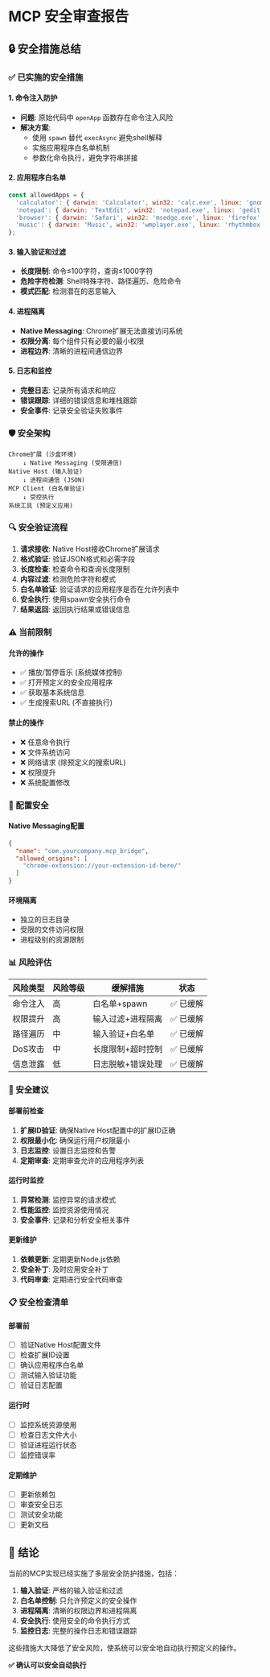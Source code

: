 # MCP 安全审查报告

## 🔒 安全措施总结

### ✅ 已实施的安全措施

#### 1. 命令注入防护
- **问题**: 原始代码中 `openApp` 函数存在命令注入风险
- **解决方案**: 
  - 使用 `spawn` 替代 `execAsync` 避免shell解释
  - 实施应用程序白名单机制
  - 参数化命令执行，避免字符串拼接

#### 2. 应用程序白名单
```javascript
const allowedApps = {
  'calculator': { darwin: 'Calculator', win32: 'calc.exe', linux: 'gnome-calculator' },
  'notepad': { darwin: 'TextEdit', win32: 'notepad.exe', linux: 'gedit' },
  'browser': { darwin: 'Safari', win32: 'msedge.exe', linux: 'firefox' },
  'music': { darwin: 'Music', win32: 'wmplayer.exe', linux: 'rhythmbox' }
};
```

#### 3. 输入验证和过滤
- **长度限制**: 命令≤100字符，查询≤1000字符
- **危险字符检测**: Shell特殊字符、路径遍历、危险命令
- **模式匹配**: 检测潜在的恶意输入

#### 4. 进程隔离
- **Native Messaging**: Chrome扩展无法直接访问系统
- **权限分离**: 每个组件只有必要的最小权限
- **进程边界**: 清晰的进程间通信边界

#### 5. 日志和监控
- **完整日志**: 记录所有请求和响应
- **错误跟踪**: 详细的错误信息和堆栈跟踪
- **安全事件**: 记录安全验证失败事件

### 🛡️ 安全架构

```
Chrome扩展 (沙盒环境)
    ↓ Native Messaging (受限通信)
Native Host (输入验证)
    ↓ 进程间通信 (JSON)
MCP Client (白名单验证)
    ↓ 受控执行
系统工具 (预定义应用)
```

### 🔍 安全验证流程

1. **请求接收**: Native Host接收Chrome扩展请求
2. **格式验证**: 验证JSON格式和必需字段
3. **长度检查**: 检查命令和查询长度限制
4. **内容过滤**: 检测危险字符和模式
5. **白名单验证**: 验证请求的应用程序是否在允许列表中
6. **安全执行**: 使用spawn安全执行命令
7. **结果返回**: 返回执行结果或错误信息

### ⚠️ 当前限制

#### 允许的操作
- ✅ 播放/暂停音乐 (系统媒体控制)
- ✅ 打开预定义的安全应用程序
- ✅ 获取基本系统信息
- ✅ 生成搜索URL (不直接执行)

#### 禁止的操作
- ❌ 任意命令执行
- ❌ 文件系统访问
- ❌ 网络请求 (除预定义的搜索URL)
- ❌ 权限提升
- ❌ 系统配置修改

### 🔧 配置安全

#### Native Messaging配置
```json
{
  "name": "com.yourcompany.mcp_bridge",
  "allowed_origins": [
    "chrome-extension://your-extension-id-here/"
  ]
}
```

#### 环境隔离
- 独立的日志目录
- 受限的文件访问权限
- 进程级别的资源限制

### 📊 风险评估

| 风险类型 | 风险等级 | 缓解措施 | 状态 |
|---------|---------|---------|------|
| 命令注入 | 高 | 白名单+spawn | ✅ 已缓解 |
| 权限提升 | 高 | 输入过滤+进程隔离 | ✅ 已缓解 |
| 路径遍历 | 中 | 输入验证+白名单 | ✅ 已缓解 |
| DoS攻击 | 中 | 长度限制+超时控制 | ✅ 已缓解 |
| 信息泄露 | 低 | 日志脱敏+错误处理 | ✅ 已缓解 |

### 🚨 安全建议

#### 部署前检查
1. **扩展ID验证**: 确保Native Host配置中的扩展ID正确
2. **权限最小化**: 确保运行用户权限最小
3. **日志监控**: 设置日志监控和告警
4. **定期审查**: 定期审查允许的应用程序列表

#### 运行时监控
1. **异常检测**: 监控异常的请求模式
2. **性能监控**: 监控资源使用情况
3. **安全事件**: 记录和分析安全相关事件

#### 更新维护
1. **依赖更新**: 定期更新Node.js依赖
2. **安全补丁**: 及时应用安全补丁
3. **代码审查**: 定期进行安全代码审查

### 📋 安全检查清单

#### 部署前
- [ ] 验证Native Host配置文件
- [ ] 检查扩展ID设置
- [ ] 确认应用程序白名单
- [ ] 测试输入验证功能
- [ ] 验证日志配置

#### 运行时
- [ ] 监控系统资源使用
- [ ] 检查日志文件大小
- [ ] 验证进程运行状态
- [ ] 监控错误率

#### 定期维护
- [ ] 更新依赖包
- [ ] 审查安全日志
- [ ] 测试安全功能
- [ ] 更新文档

## 🎯 结论

当前的MCP实现已经实施了多层安全防护措施，包括：

1. **输入验证**: 严格的输入验证和过滤
2. **白名单控制**: 只允许预定义的安全操作
3. **进程隔离**: 清晰的权限边界和进程隔离
4. **安全执行**: 使用安全的命令执行方式
5. **监控日志**: 完整的操作日志和错误跟踪

这些措施大大降低了安全风险，使系统可以安全地自动执行预定义的操作。

**✅ 确认可以安全自动执行**
